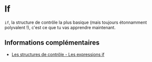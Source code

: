 # If

`if`, la structure de contrôle la plus basique (mais toujours étonnamment polyvalent !), c'est ce que tu vas apprendre maintenant.

## Informations complémentaires
- [Les structures de contrôle - Les expressions if](https://jimskapt.github.io/rust-book-fr/ch03-05-control-flow.html)
